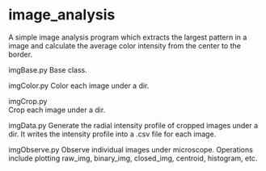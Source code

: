 # image_analysis
A simple image analysis program which extracts the largest pattern in a image and calculate the average color intensity from the center to the border.

imgBase.py
	Base class.

imgColor.py
	Color each image under a dir.

imgCrop.py	
	Crop each image under a dir.

imgData.py
	Generate the radial intensity profile of cropped images under a dir. 
	It writes the intensity profile into a .csv file for each image.

imgObserve.py
	Observe individual images under microscope. Operations include plotting raw_img, binary_img, closed_img, centroid, histogram, etc. 

